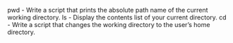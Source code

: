 pwd - Write a script that prints the absolute path name of the current working directory.
ls - Display the contents list of your current directory.
cd - Write a script that changes the working directory to the user’s home directory.
